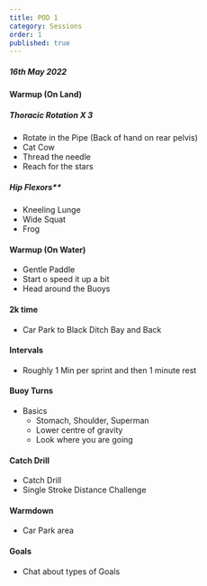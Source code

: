```yaml
---
title: POD 1
category: Sessions
order: 1
published: true
---
```

##### 16th May 2022

#### Warmup (On Land) 
##### Thoracic Rotation X 3
- Rotate in the Pipe (Back of hand on rear pelvis)
- Cat Cow
- Thread the needle
- Reach for the stars

##### Hip Flexors**
- Kneeling Lunge
- Wide Squat
- Frog

  
#### Warmup (On Water)
- Gentle Paddle
- Start o speed it up a bit
-   Head around the Buoys  

#### 2k time   
- Car Park to Black Ditch Bay and Back  

#### Intervals   
- Roughly 1 Min per sprint and then 1 minute rest  

#### Buoy Turns   
- Basics
   - Stomach, Shoulder, Superman
   - Lower centre of gravity
   - Look where you are going  

#### Catch Drill   
- Catch Drill 
- Single Stroke Distance Challenge  

#### Warmdown    
- Car Park area


#### Goals   
- Chat about types of Goals
